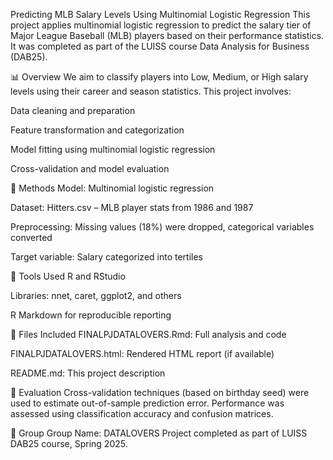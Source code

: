 Predicting MLB Salary Levels Using Multinomial Logistic Regression
This project applies multinomial logistic regression to predict the salary tier of Major League Baseball (MLB) players based on their performance statistics. It was completed as part of the LUISS course Data Analysis for Business (DAB25).

📊 Overview
We aim to classify players into Low, Medium, or High salary levels using their career and season statistics. This project involves:

Data cleaning and preparation

Feature transformation and categorization

Model fitting using multinomial logistic regression

Cross-validation and model evaluation

🧠 Methods
Model: Multinomial logistic regression

Dataset: Hitters.csv – MLB player stats from 1986 and 1987

Preprocessing: Missing values (18%) were dropped, categorical variables converted

Target variable: Salary categorized into tertiles

🔧 Tools Used
R and RStudio

Libraries: nnet, caret, ggplot2, and others

R Markdown for reproducible reporting

📁 Files Included
FINALPJDATALOVERS.Rmd: Full analysis and code

FINALPJDATALOVERS.html: Rendered HTML report (if available)

README.md: This project description

🧪 Evaluation
Cross-validation techniques (based on birthday seed) were used to estimate out-of-sample prediction error. Performance was assessed using classification accuracy and confusion matrices.

👥 Group
Group Name: DATALOVERS
Project completed as part of LUISS DAB25 course, Spring 2025.
